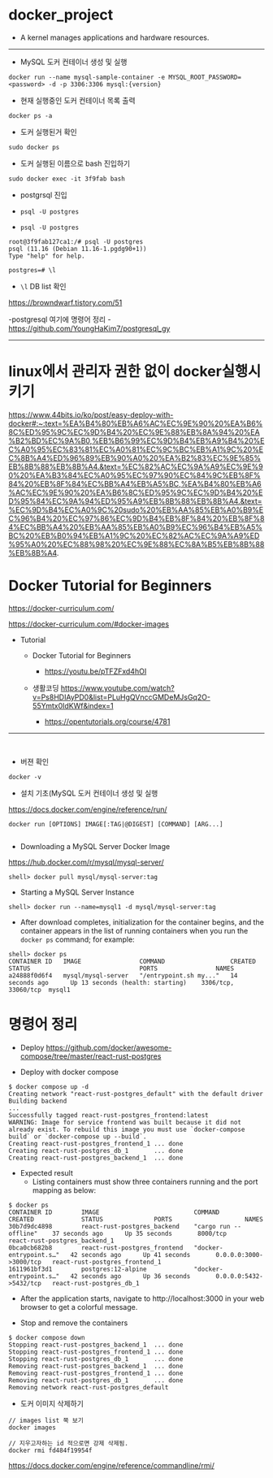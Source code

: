 # docker_project
- A kernel manages applications and hardware resources.

<hr>

- MySQL 도커 컨테이너 생성 및 실행
```
docker run --name mysql-sample-container -e MYSQL_ROOT_PASSWORD=<password> -d -p 3306:3306 mysql:{version}
```

- 현재 실행중인 도커 컨테이너 목록 출력
```
docker ps -a
```

- 도커 실행된거 확인

```
sudo docker ps   
```

- 도커 실행된 이름으로 bash 진입하기

```
sudo docker exec -it 3f9fab bash
```

- postgrsql 진입
- ```
  psql -U postgres
  ```

- ```psql -U postgres```

```
root@3f9fab127ca1:/# psql -U postgres
psql (11.16 (Debian 11.16-1.pgdg90+1))
Type "help" for help.

postgres=# \l

```
- ```\l``` DB list 확인

https://browndwarf.tistory.com/51


-postgresql 여기에 명령어 정리
  -https://github.com/YoungHaKim7/postgresql_gy

<hr>


# linux에서 관리자 권한 없이 docker실행시키기
https://www.44bits.io/ko/post/easy-deploy-with-docker#:~:text=%EA%B4%80%EB%A6%AC%EC%9E%90%20%EA%B6%8C%ED%95%9C%EC%9D%B4%20%EC%9E%88%EB%8A%94%20%EA%B2%BD%EC%9A%B0,%EB%B6%99%EC%9D%B4%EB%A9%B4%20%EC%A0%95%EC%83%81%EC%A0%81%EC%9C%BC%EB%A1%9C%20%EC%8B%A4%ED%96%89%EB%90%A0%20%EA%B2%83%EC%9E%85%EB%8B%88%EB%8B%A4.&text=%EC%82%AC%EC%9A%A9%EC%9E%90%20%EA%B3%84%EC%A0%95%EC%97%90%EC%84%9C%EB%8F%84%20%EB%8F%84%EC%BB%A4%EB%A5%BC,%EA%B4%80%EB%A6%AC%EC%9E%90%20%EA%B6%8C%ED%95%9C%EC%9D%B4%20%ED%95%84%EC%9A%94%ED%95%A9%EB%8B%88%EB%8B%A4.&text=%EC%9D%B4%EC%A0%9C%20sudo%20%EB%AA%85%EB%A0%B9%EC%96%B4%20%EC%97%86%EC%9D%B4%EB%8F%84%20%EB%8F%84%EC%BB%A4%20%EB%AA%85%EB%A0%B9%EC%96%B4%EB%A5%BC%20%EB%B0%94%EB%A1%9C%20%EC%82%AC%EC%9A%A9%ED%95%A0%20%EC%88%98%20%EC%9E%88%EC%8A%B5%EB%8B%88%EB%8B%A4.

# Docker Tutorial for Beginners

https://docker-curriculum.com/


https://docker-curriculum.com/#docker-images

- Tutorial
  - Docker Tutorial for Beginners
    - https://youtu.be/pTFZFxd4hOI

  - 생활코딩 https://www.youtube.com/watch?v=Ps8HDIAyPD0&list=PLuHgQVnccGMDeMJsGq2O-55Ymtx0IdKWf&index=1
    - https://opentutorials.org/course/4781

<hr>

<br>

- 버젼 확인
```
docker -v
```

- 설치 기초(MySQL 도커 컨테이너 생성 및 실행

https://docs.docker.com/engine/reference/run/

```
docker run [OPTIONS] IMAGE[:TAG|@DIGEST] [COMMAND] [ARG...]


```

- Downloading a MySQL Server Docker Image

https://hub.docker.com/r/mysql/mysql-server/

```
shell> docker pull mysql/mysql-server:tag
```

- Starting a MySQL Server Instance

```
shell> docker run --name=mysql1 -d mysql/mysql-server:tag
```


- After download completes, initialization for the container begins, and the container appears in the list of running containers when you run the ```docker ps``` command; for example:

```
shell> docker ps
CONTAINER ID   IMAGE                COMMAND                  CREATED             STATUS                              PORTS                NAMES
a24888f0d6f4   mysql/mysql-server   "/entrypoint.sh my..."   14 seconds ago      Up 13 seconds (health: starting)    3306/tcp, 33060/tcp  mysql1
```

# 명령어 정리

- Deploy https://github.com/docker/awesome-compose/tree/master/react-rust-postgres

- Deploy with docker compose

```
$ docker compose up -d
Creating network "react-rust-postgres_default" with the default driver
Building backend
...
Successfully tagged react-rust-postgres_frontend:latest
WARNING: Image for service frontend was built because it did not already exist. To rebuild this image you must use `docker-compose build` or `docker-compose up --build`.
Creating react-rust-postgres_frontend_1 ... done
Creating react-rust-postgres_db_1       ... done
Creating react-rust-postgres_backend_1  ... done
```

- Expected result
  - Listing containers must show three containers running and the port mapping as below:

```
$ docker ps
CONTAINER ID        IMAGE                          COMMAND                  CREATED             STATUS              PORTS                    NAMES
30b7d9dc4898        react-rust-postgres_backend    "cargo run --offline"    37 seconds ago      Up 35 seconds       8000/tcp                 react-rust-postgres_backend_1
0bca0cb682b8        react-rust-postgres_frontend   "docker-entrypoint.s…"   42 seconds ago      Up 41 seconds       0.0.0.0:3000->3000/tcp   react-rust-postgres_frontend_1
1611961bf3d1        postgres:12-alpine             "docker-entrypoint.s…"   42 seconds ago      Up 36 seconds       0.0.0.0:5432->5432/tcp   react-rust-postgres_db_1
```

- After the application starts, navigate to http://localhost:3000 in your web browser to get a colorful message.

- Stop and remove the containers

```
$ docker compose down
Stopping react-rust-postgres_backend_1  ... done
Stopping react-rust-postgres_frontend_1 ... done
Stopping react-rust-postgres_db_1       ... done
Removing react-rust-postgres_backend_1  ... done
Removing react-rust-postgres_frontend_1 ... done
Removing react-rust-postgres_db_1       ... done
Removing network react-rust-postgres_default
```

- 도커 이미지 삭제하기

```
// images list 쭉 보기
docker images

// 지우고자하는 id 적으로면 강제 삭제됨.
docker rmi fd484f19954f
```

https://docs.docker.com/engine/reference/commandline/rmi/

